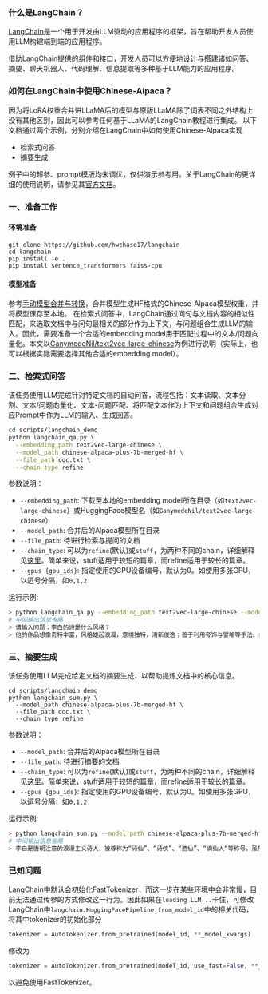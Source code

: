 ### 什么是LangChain？

[LangChain](https://github.com/hwchase17/langchain "Markdown")是一个用于开发由LLM驱动的应用程序的框架，旨在帮助开发人员使用LLM构建端到端的应用程序。

借助LangChain提供的组件和接口，开发人员可以方便地设计与搭建诸如问答、摘要、聊天机器人、代码理解、信息提取等多种基于LLM能力的应用程序。

### 如何在LangChain中使用Chinese-Alpaca？

因为将LoRA权重合并进LLaMA后的模型与原版LLaMA除了词表不同之外结构上没有其他区别，因此可以参考任何基于LLaMA的LangChain教程进行集成。
以下文档通过两个示例，分别介绍在LangChain中如何使用Chinese-Alpaca实现
* 检索式问答
* 摘要生成

例子中的超参、prompt模版均未调优，仅供演示参考用。关于LangChain的更详细的使用说明，请参见其[官方文档](https://docs.langchain.com/docs/)。


### 一、准备工作

#### 环境准备

```
git clone https://github.com/hwchase17/langchain
cd langchain
pip install -e . 
pip install sentence_transformers faiss-cpu
```

#### 模型准备

参考[手动模型合并与转换](https://github.com/ymcui/Chinese-LLaMA-Alpaca/wiki/%E6%89%8B%E5%8A%A8%E6%A8%A1%E5%9E%8B%E5%90%88%E5%B9%B6%E4%B8%8E%E8%BD%AC%E6%8D%A2 "Markdown")，合并模型生成HF格式的Chinese-Alpaca模型权重，并将模型保存至本地。
在检索式问答中，LangChain通过问句与文档内容的相似性匹配，来选取文档中与问句最相关的部分作为上下文，与问题组合生成LLM的输入。因此，需要准备一个合适的embedding model用于匹配过程中的文本/问题向量化。本文以[GanymedeNil/text2vec-large-chinese](https://huggingface.co/GanymedeNil/text2vec-large-chinese/tree/main "Markdown")为例进行说明（实际上，也可以根据实际需要选择其他合适的embedding model）。

### 二、检索式问答

该任务使用LLM完成针对特定文档的自动问答，流程包括：文本读取、文本分割、文本/问题向量化、文本-问题匹配、将匹配文本作为上下文和问题组合生成对应Prompt中作为LLM的输入、生成回答。

```bash
cd scripts/langchain_demo
python langchain_qa.py \
  --embedding_path text2vec-large-chinese \
  --model_path chinese-alpaca-plus-7b-merged-hf \
  --file_path doc.txt \
  --chain_type refine
```

参数说明：

* `--embedding_path`: 下载至本地的embedding model所在目录（如`text2vec-large-chinese`）或HuggingFace模型名（如`GanymedeNil/text2vec-large-chinese`）
* `--model_path`: 合并后的Alpaca模型所在目录
* `--file_path`: 待进行检索与提问的文档
* `--chain_type`: 可以为`refine`(默认)或`stuff`，为两种不同的chain，详细解释见[这里](https://docs.langchain.com/docs/components/chains/index_related_chains)。简单来说，stuff适用于较短的篇章，而refine适用于较长的篇章。
* `--gpus {gpu_ids}`: 指定使用的GPU设备编号，默认为0。如使用多张GPU，以逗号分隔，如`0,1,2`

运行示例:

```bash
> python langchain_qa.py --embedding_path text2vec-large-chinese --model_path chinese-alpaca-plus-7b-merged-hf --file_path doc.txt --chain_type refine
# 中间输出信息省略
> 请输入问题：李白的诗是什么风格？
> 他的作品想像奇特丰富，风格雄起浪漫，意境独特，清新俊逸；善于利用夸饰与譬喻等手法、自然优美的词句，表现出奔放的情感。
```

### 三、摘要生成

该任务使用LLM完成给定文档的摘要生成，以帮助提炼文档中的核心信息。

```
cd scripts/langchain_demo
python langchain_sum.py \
  --model_path chinese-alpaca-plus-7b-merged-hf \
  --file_path doc.txt \
  --chain_type refine
```

参数说明：

* `--model_path`: 合并后的Alpaca模型所在目录
* `--file_path`: 待进行摘要的文档
* `--chain_type`: 可以为`refine`(默认)或`stuff`，为两种不同的chain，详细解释见[这里](https://docs.langchain.com/docs/components/chains/index_related_chains)。简单来说，stuff适用于较短的篇章，而refine适用于较长的篇章。
* `--gpus {gpu_ids}`: 指定使用的GPU设备编号，默认为0。如使用多张GPU，以逗号分隔，如`0,1,2`

运行示例:

```bash
> python langchain_sum.py --model_path chinese-alpaca-plus-7b-merged-hf --file_path doc.txt
# 中间输出信息省略
> 李白是唐朝注意的浪漫主义诗人，被尊称为“诗仙”、“诗侠”、“酒仙”、“谪仙人“等称号。虽然性格桀骜不驯，但他留下了许多脍炙人口的诗歌作品，这些作品流传至今，被广泛传颂。尽管他只待长安不到两年就离开，但在晚年，他结识了杜甫和高适，并成为好友。然而，安史之乱导致他被捕入狱，最终在63岁去世，虽然他的大部分作品已经散佚，但他留下的九百多首诗歌仍然广受赞誉。
```

### 已知问题

LangChain中默认会初始化FastTokenizer，而这一步在某些环境中会非常慢，目前无法通过传参的方式修改这一行为。因此如果在`loading LLM...`卡住，可修改LangChain中`langchain.HuggingFacePipeline.from_model_id`中的相关代码，将其中tokenizer的初始化部分
```python
tokenizer = AutoTokenizer.from_pretrained(model_id, **_model_kwargs)
```
修改为
```python
tokenizer = AutoTokenizer.from_pretrained(model_id, use_fast=False, **_model_kwargs)
```
以避免使用FastTokenizer。